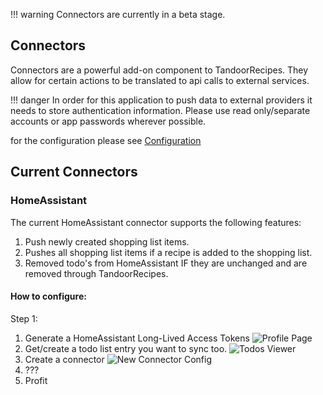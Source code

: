 !!! warning
    Connectors are currently in a beta stage.

## Connectors

Connectors are a powerful add-on component to TandoorRecipes.
They allow for certain actions to be translated to api calls to external services.

!!! danger
    In order for this application to push data to external providers it needs to store authentication information.
    Please use read only/separate accounts or app passwords wherever possible.

for the configuration please see [Configuration](https://docs.tandoor.dev/system/configuration/#connectors)

## Current Connectors

### HomeAssistant

The current HomeAssistant connector supports the following features:
1. Push newly created shopping list items.
2. Pushes all shopping list items if a recipe is added to the shopping list.
3. Removed todo's from HomeAssistant IF they are unchanged and are removed through TandoorRecipes.

#### How to configure:

Step 1:
1. Generate a HomeAssistant Long-Lived Access Tokens
![Profile Page](https://github.com/TandoorRecipes/recipes/assets/7824786/15ebeec5-5be3-48db-97d1-c698405db533)
2. Get/create a todo list entry you want to sync too.
![Todos Viewer](https://github.com/TandoorRecipes/recipes/assets/7824786/506c4c34-3d40-48ae-a80c-e50374c5c618)
3. Create a connector 
![New Connector Config](https://github.com/TandoorRecipes/recipes/assets/7824786/7f14f181-1341-4cab-959b-a6bef79e2159)
4. ???
5. Profit
